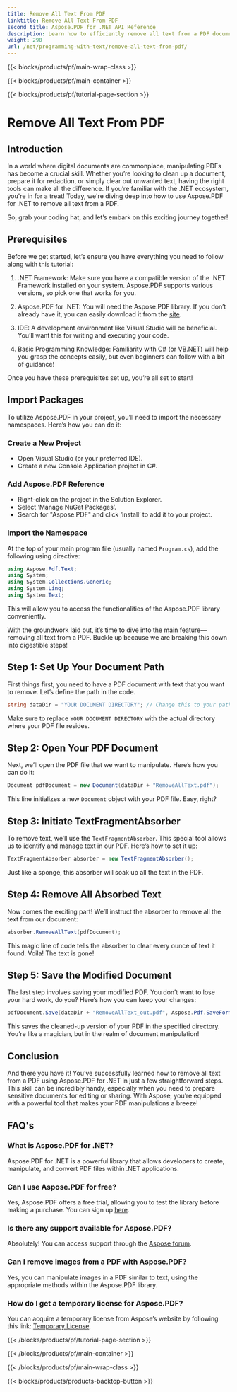 ```yaml
---
title: Remove All Text From PDF
linktitle: Remove All Text From PDF
second_title: Aspose.PDF for .NET API Reference
description: Learn how to efficiently remove all text from a PDF document using Aspose.PDF for .NET. Follow our simple guide to master PDF manipulation.
weight: 290
url: /net/programming-with-text/remove-all-text-from-pdf/
---
```


{{< blocks/products/pf/main-wrap-class >}}

{{< blocks/products/pf/main-container >}}

{{< blocks/products/pf/tutorial-page-section >}}

# Remove All Text From PDF

## Introduction

In a world where digital documents are commonplace, manipulating PDFs has become a crucial skill. Whether you’re looking to clean up a document, prepare it for redaction, or simply clear out unwanted text, having the right tools can make all the difference. If you’re familiar with the .NET ecosystem, you're in for a treat! Today, we're diving deep into how to use Aspose.PDF for .NET to remove all text from a PDF. 

So, grab your coding hat, and let’s embark on this exciting journey together!

## Prerequisites

Before we get started, let’s ensure you have everything you need to follow along with this tutorial:

1. .NET Framework: Make sure you have a compatible version of the .NET Framework installed on your system. Aspose.PDF supports various versions, so pick one that works for you.
   
2. Aspose.PDF for .NET: You will need the Aspose.PDF library. If you don’t already have it, you can easily download it from the [site](https://releases.aspose.com/pdf/net/).

3. IDE: A development environment like Visual Studio will be beneficial. You’ll want this for writing and executing your code.

4. Basic Programming Knowledge: Familiarity with C# (or VB.NET) will help you grasp the concepts easily, but even beginners can follow with a bit of guidance!

Once you have these prerequisites set up, you’re all set to start!

## Import Packages

To utilize Aspose.PDF in your project, you’ll need to import the necessary namespaces. Here’s how you can do it:

### Create a New Project

- Open Visual Studio (or your preferred IDE).
- Create a new Console Application project in C#.

### Add Aspose.PDF Reference

- Right-click on the project in the Solution Explorer.
- Select ‘Manage NuGet Packages’.
- Search for "Aspose.PDF" and click ‘Install’ to add it to your project.

### Import the Namespace

At the top of your main program file (usually named `Program.cs`), add the following using directive:

```csharp
using Aspose.Pdf.Text;
using System;
using System.Collections.Generic;
using System.Linq;
using System.Text;
```

This will allow you to access the functionalities of the Aspose.PDF library conveniently.

With the groundwork laid out, it’s time to dive into the main feature—removing all text from a PDF. Buckle up because we are breaking this down into digestible steps!

## Step 1: Set Up Your Document Path 

First things first, you need to have a PDF document with text that you want to remove. Let’s define the path in the code.

```csharp
string dataDir = "YOUR DOCUMENT DIRECTORY"; // Change this to your path
```

Make sure to replace `YOUR DOCUMENT DIRECTORY` with the actual directory where your PDF file resides.

## Step 2: Open Your PDF Document

Next, we’ll open the PDF file that we want to manipulate. Here’s how you can do it:

```csharp
Document pdfDocument = new Document(dataDir + "RemoveAllText.pdf");
```

This line initializes a new `Document` object with your PDF file. Easy, right?

## Step 3: Initiate TextFragmentAbsorber

To remove text, we’ll use the `TextFragmentAbsorber`. This special tool allows us to identify and manage text in our PDF. Here’s how to set it up:

```csharp
TextFragmentAbsorber absorber = new TextFragmentAbsorber();
```

Just like a sponge, this absorber will soak up all the text in the PDF.

## Step 4: Remove All Absorbed Text

Now comes the exciting part! We’ll instruct the absorber to remove all the text from our document:

```csharp
absorber.RemoveAllText(pdfDocument);
```

This magic line of code tells the absorber to clear every ounce of text it found. Voila! The text is gone!

## Step 5: Save the Modified Document

The last step involves saving your modified PDF. You don’t want to lose your hard work, do you? Here’s how you can keep your changes:

```csharp
pdfDocument.Save(dataDir + "RemoveAllText_out.pdf", Aspose.Pdf.SaveFormat.Pdf);
```

This saves the cleaned-up version of your PDF in the specified directory. You’re like a magician, but in the realm of document manipulation!

## Conclusion

And there you have it! You’ve successfully learned how to remove all text from a PDF using Aspose.PDF for .NET in just a few straightforward steps. This skill can be incredibly handy, especially when you need to prepare sensitive documents for editing or sharing. With Aspose, you’re equipped with a powerful tool that makes your PDF manipulations a breeze!

## FAQ's

### What is Aspose.PDF for .NET?
Aspose.PDF for .NET is a powerful library that allows developers to create, manipulate, and convert PDF files within .NET applications.

### Can I use Aspose.PDF for free?
Yes, Aspose.PDF offers a free trial, allowing you to test the library before making a purchase. You can sign up [here](https://releases.aspose.com/).

### Is there any support available for Aspose.PDF?
Absolutely! You can access support through the [Aspose forum](https://forum.aspose.com/c/pdf/10).

### Can I remove images from a PDF with Aspose.PDF?
Yes, you can manipulate images in a PDF similar to text, using the appropriate methods within the Aspose.PDF library.

### How do I get a temporary license for Aspose.PDF?
You can acquire a temporary license from Aspose’s website by following this link: [Temporary License](https://purchase.aspose.com/temporary-license/).

{{< /blocks/products/pf/tutorial-page-section >}}

{{< /blocks/products/pf/main-container >}}

{{< /blocks/products/pf/main-wrap-class >}}

{{< blocks/products/products-backtop-button >}}
